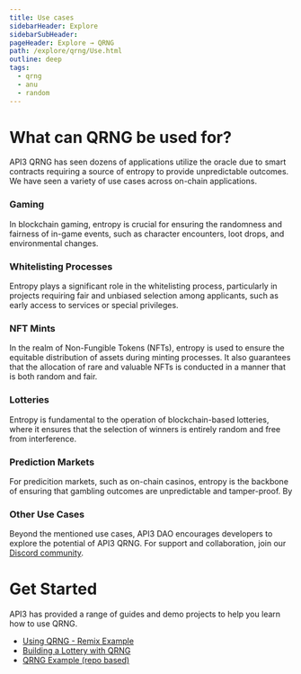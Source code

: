 ```yaml
---
title: Use cases
sidebarHeader: Explore
sidebarSubHeader:
pageHeader: Explore → QRNG
path: /explore/qrng/Use.html
outline: deep
tags:
  - qrng
  - anu
  - random
---
```


<PageHeader/>

<SearchHighlight/>

<FlexStartTag/>

# What can QRNG be used for? 

API3 QRNG has seen dozens of applications utilize the oracle due to smart contracts requiring a source of entropy to provide unpredictable outcomes. We have seen a variety of use cases across on-chain applications. 

### Gaming
In blockchain gaming, entropy is crucial for ensuring the randomness and fairness of in-game events, such as character encounters, loot drops, and environmental changes. 

### Whitelisting Processes
Entropy plays a significant role in the whitelisting process, particularly in projects requiring fair and unbiased selection among applicants, such as early access to services or special privileges. 

### NFT Mints
In the realm of Non-Fungible Tokens (NFTs), entropy is used to ensure the equitable distribution of assets during minting processes. It also guarantees that the allocation of rare and valuable NFTs is conducted in a manner that is both random and fair.

### Lotteries
Entropy is fundamental to the operation of blockchain-based lotteries, where it ensures that the selection of winners is entirely random and free from interference. 

### Prediction Markets
For predicition markets, such as on-chain casinos, entropy is the backbone of ensuring that gambling outcomes are unpredictable and tamper-proof. By 

### Other Use Cases
Beyond the mentioned use cases, API3 DAO encourages developers to explore the potential of API3 QRNG. For support and collaboration, join our [Discord community](https://discord.com/invite/api3dao).

# Get Started 

API3 has provided a range of guides and demo projects to help you learn how to use QRNG. 

- [Using QRNG - Remix Example](/guides/qrng/qrng-remix/index.md)
- [Building a Lottery with QRNG](/guides/qrng/lottery-guide/index.md)
- [QRNG Example (repo based)](https://github.com/api3dao/qrng-example)
